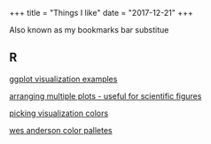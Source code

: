 +++
title = "Things I like"
date = "2017-12-21"
+++

Also known as my bookmarks bar substitue

## R

[ggplot visualization examples](http://r-statistics.co/Top50-Ggplot2-Visualizations-MasterList-R-Code.html)

[arranging multiple plots - useful for scientific figures](https://cran.r-project.org/web/packages/egg/vignettes/Ecosystem.html)

[picking visualization colors](http://colorschemedesigner.com/csd-3.5/)

[wes anderson color palletes](https://github.com/karthik/wesanderson)
